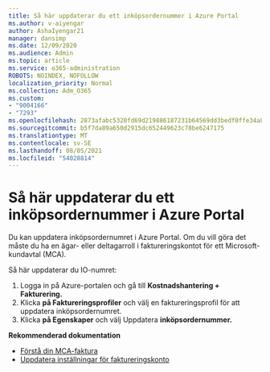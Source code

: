 ```yaml
---
title: Så här uppdaterar du ett inköpsordernummer i Azure Portal
ms.author: v-aiyengar
author: AshaIyengar21
manager: dansimp
ms.date: 12/09/2020
ms.audience: Admin
ms.topic: article
ms.service: o365-administration
ROBOTS: NOINDEX, NOFOLLOW
localization_priority: Normal
ms.collection: Adm_O365
ms.custom:
- "9004166"
- "7293"
ms.openlocfilehash: 2873afabc5320fd69d219886187231b64569dd3bedf0ffe34a8ed2485456f966
ms.sourcegitcommit: b5f7da89a650d2915dc652449623c78be6247175
ms.translationtype: MT
ms.contentlocale: sv-SE
ms.lasthandoff: 08/05/2021
ms.locfileid: "54028814"
---
```

# <a name="how-to-update-an-purchase-order-number-in-azure-portal"></a>Så här uppdaterar du ett inköpsordernummer i Azure Portal

Du kan uppdatera inköpsordernumret i Azure Portal. Om du vill göra det måste du ha en ägar- eller deltagarroll i faktureringskontot för ett Microsoft-kundavtal (MCA). 

Så här uppdaterar du IO-numret:
1. Logga in på Azure-portalen och gå till **Kostnadshantering + Fakturering.**
1. Klicka **på Faktureringsprofiler** och välj en faktureringsprofil för att uppdatera inköpsordernumret.
1. Klicka **på Egenskaper** och välj Uppdatera **inköpsordernummer.** 

**Rekommenderad dokumentation**

- [Förstå din MCA-faktura](https://docs.microsoft.com/azure/cost-management-billing/understand/mca-understand-your-invoice)
- [Uppdatera inställningar för faktureringskonto](https://docs.microsoft.com/microsoft-store/update-microsoft-store-for-business-account-settings)  

